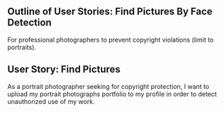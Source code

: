 Outline of User Stories: Find Pictures By Face Detection
----
For professional photographers to prevent copyright violations (limit to portraits).

User Story: Find Pictures 
----
As a portrait photographer seeking for copyright protection, I want to upload my portrait photographs portfolio to my profile in order to detect unauthorized use of my work.